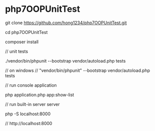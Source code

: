 
# php7OOPUnitTest

git clone https://github.com/hong1234/php7OOPUnitTest.git

cd php7OOPUnitTest

composer install

// unit tests

./vendor/bin/phpunit --bootstrap vendor/autoload.php tests

// on windows
// "vendor/bin/phpunit" --bootstrap vendor/autoload.php tests

// run console application

php application.php app:show-list

// run built-in server server

php -S localhost:8000

// http://localhost:8000
